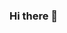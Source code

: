### Hi there 👋

<!--
**shankarkharel/shankarkharel** is a ✨ _special_ ✨ repository because its `README.md` (this file) appears on your GitHub profile.

Here are some ideas to get you started:

 🔭 I’m currently working on flutter projects
 🌱 I’m currently learning dart & js
- 🤔 I’m looking for help with open source softwares
- 💬 Ask me about flutter dart ,js ,PHP,Python
 📫 How to reach me: [Link to Google](https://www.google.com)
- ⚡ Fun fact: Love to listen bob dylan songs while Coding.
-->

